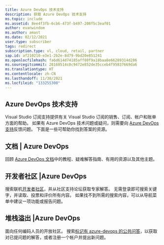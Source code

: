 ```yaml
---
title: Azure DevOps 技术支持
description: 获取 Azure DevOps 技术支持
ms.topic: include
ms.assetid: 8ee4f3fb-6cb6-473f-b497-208f5c3eaf01
author: evanwindom
ms.author: amast
ms.date: 02/12/2021
user.type: subscriber
tags: redirect
subscription.type: vl, cloud, retail, partner
sap.id: af210210-e3e1-2b2e-8d79-9bd20e851241
ms.openlocfilehash: fa6d614d74185aff80f9a18baa8e66289314d286
ms.sourcegitcommit: 28168514c0c9472e852de35cceb4f95837669da6
ms.translationtype: HT
ms.contentlocale: zh-CN
ms.lasthandoff: 11/30/2021
ms.locfileid: "133255300"
---
```

## <a name="azure-devops-technical-support"></a>Azure DevOps 技术支持  

Visual Studio 订阅支持提供有关 Visual Studio 订阅的销售、订阅、帐户和账单方面的帮助。 如果有 Azure DevOps 技术问题或疑问，则需要向 [Azure DevOps 支持](https://azure.microsoft.com/support/devops/)反馈问题。 下面是一些可帮助你找到答案的资源。

## <a name="documentation--azure-devops"></a>文档 | Azure DevOps 

回顾 [Azure DevOps 文档](https://docs.microsoft.com/azure/devops/?view=azure-devops&preserve-view=true)中的教程、疑难解答指南、有用的资源以及其他主题。

## <a name="developer-community--azure-devops"></a>开发者社区 |Azure DevOps

搜索联机[开发者社区](https://developercommunity.visualstudio.com/spaces/21/index.html)，并从社区支持论坛获取专家解答。 无需登录即可搜索关键字，并读取、投票和评价所有内容。 如果找不到所需的搜索内容，可以从导航菜单中建议一项功能或报告问题。 

## <a name="stack-overflow--azure-devops"></a>堆栈溢出 |Azure DevOps

面向任何编码人员的开放社区。 搜索[标记有 azure-devops 的公共问答](https://stackoverflow.com/questions/tagged/azure-devops?tab=Newest)，以获取对已提问题的解答，或者注册一个帐户并提出新问题。 
